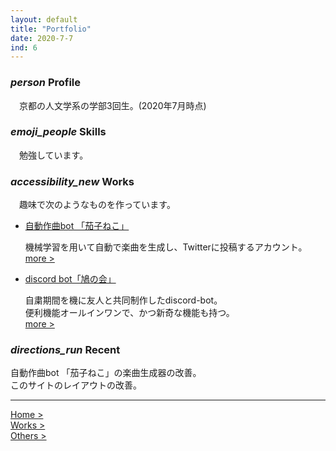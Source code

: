 ```yaml
---
layout: default
title: "Portfolio"
date: 2020-7-7
ind: 6
---
```


### <i class="material-icons mdc-list-item__graphic" aria-hidden="true">person</i> Profile

　京都の人文学系の学部3回生。(2020年7月時点)

### <i class="material-icons mdc-list-item__graphic" aria-hidden="true">emoji_people</i> Skills

　勉強しています。

### <i class="material-icons mdc-list-item__graphic" aria-hidden="true">accessibility_new</i> Works

　趣味で次のようなものを作っています。

- [自動作曲bot 「茄子ねこ」](https://twitter.com/cc_99_ff)

    機械学習を用いて自動で楽曲を生成し、Twitterに投稿するアカウント。     
    [more >](https://nakashimas.github.io/docs/works/nasneco.html)

- [discord bot「鳩の会」](https://nakashimas.github.io/docs/works/hatonokai.html)
    
    自粛期間を機に友人と共同制作したdiscord-bot。  
    便利機能オールインワンで、かつ新奇な機能も持つ。  
    [more >](https://nakashimas.github.io/docs/works/hatonokai.html)
  

### <i class="material-icons mdc-list-item__graphic" aria-hidden="true">directions_run</i> Recent

自動作曲bot 「茄子ねこ」の楽曲生成器の改善。  
このサイトのレイアウトの改善。

<hr>

[Home >](https://nakashimas.github.io/index.html)  
[Works >](https://nakashimas.github.io/docs/works/works.html)  
[Others >](https://nakashimas.github.io/docs/others/others.html)